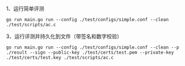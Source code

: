 1、运行简单评测

```go run main.go run --config ./test/configs/simple.conf --clean ./test/scripts/ac.c```

3、运行评测并持久化到文件（带签名和数字校验）

```go run main.go run --config ./test/configs/simple.conf --clean --p ./result --sign --public-key ./test/certs/test.pem --private-key ./test/certs/test.key ./test/scripts/ac.c```
